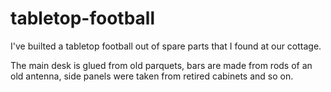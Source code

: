 # tabletop-football
I've builted a tabletop football out of spare parts that I found at our cottage.

The main desk is glued from old parquets, bars are made from rods of an old antenna, side panels were taken from retired cabinets and so on.

